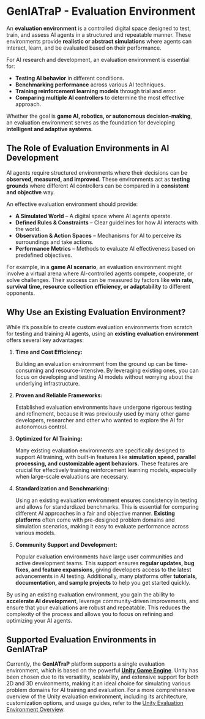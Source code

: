 # GenIATraP - Evaluation Environment

An **evaluation environment** is a controlled digital space designed to test, train, and assess AI agents in a structured and repeatable manner. These environments provide **realistic or abstract simulations** where agents can interact, learn, and be evaluated based on their performance.

For AI research and development, an evaluation environment is essential for:

- **Testing AI behavior** in different conditions.
- **Benchmarking performance** across various AI techniques.
- **Training reinforcement learning models** through trial and error.
- **Comparing multiple AI controllers** to determine the most effective approach.

Whether the goal is **game AI, robotics, or autonomous decision-making**, an evaluation environment serves as the foundation for developing **intelligent and adaptive systems**.

## The Role of Evaluation Environments in AI Development

AI agents require structured environments where their decisions can be **observed, measured, and improved**. These environments act as **testing grounds** where different AI controllers can be compared in a **consistent and objective** way.

An effective evaluation environment should provide:

- **A Simulated World** – A digital space where AI agents operate.
- **Defined Rules & Constraints** – Clear guidelines for how AI interacts with the world.
- **Observation & Action Spaces** – Mechanisms for AI to perceive its surroundings and take actions.
- **Performance Metrics** – Methods to evaluate AI effectiveness based on predefined objectives.

For example, in a **game AI scenario**, an evaluation environment might involve a virtual arena where AI-controlled agents compete, cooperate, or solve challenges. Their success can be measured by factors like **win rate, survival time, resource collection efficiency, or adaptability** to different opponents.

## **Why Use an Existing Evaluation Environment?**

While it’s possible to create custom evaluation environments from scratch for testing and training AI agents, using an **existing evaluation environment** offers several key advantages:

1. **Time and Cost Efficiency:**
    
    Building an evaluation environment from the ground up can be time-consuming and resource-intensive. By leveraging existing ones, you can focus on developing and testing AI models without worrying about the underlying infrastructure.
    
2. **Proven and Reliable Frameworks:**
    
    Established evaluation environments have undergone rigorous testing and refinement, because it was previously used by many other game developers, researcher and other who wanted to explore the AI for autonomous control.
    
3. **Optimized for AI Training:**
    
    Many existing evaluation environments are specifically designed to support AI training, with built-in features like **simulation speed, parallel processing, and customizable agent behaviors**. These features are crucial for effectively training reinforcement learning models, especially when large-scale evaluations are necessary.
    
4. **Standardization and Benchmarking:**
    
    Using an existing evaluation environment ensures consistency in testing and allows for standardized benchmarks. This is essential for comparing different AI approaches in a fair and objective manner. **Existing platforms** often come with pre-designed problem domains and simulation scenarios, making it easy to evaluate performance across various models.

5. **Community Support and Development:**
    
    Popular evaluation environments have large user communities and active development teams. This support ensures **regular updates, bug fixes, and feature expansions**, giving developers access to the latest advancements in AI testing. Additionally, many platforms offer **tutorials, documentation, and sample projects** to help you get started quickly.
    
By using an existing evaluation environment, you gain the ability to **accelerate AI development**, leverage community-driven improvements, and ensure that your evaluations are robust and repeatable. This reduces the complexity of the process and allows you to focus on refining and optimizing your AI agents.

## Supported Evaluation Environments in GenIATraP
Currently, the **GenIATraP** platform supports a single evaluation environment, which is based on the powerful [**Unity Game Engine**](https://unity.com/). Unity has been chosen due to its versatility, scalability, and extensive support for both 2D and 3D environments, making it an ideal choice for simulating various problem domains for AI training and evaluation. For a more comprehensive overview of the Unity evaluation environment, including its architecture, customization options, and usage guides, refer to the [Unity Evaluation Environment Overview](/docs/GenIATraP_evaluation_environment_unity_overview.md).
